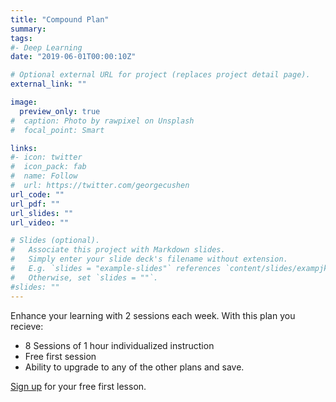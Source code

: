 ```yaml
---
title: "Compound Plan"
summary: 
tags:
#- Deep Learning
date: "2019-06-01T00:00:10Z"

# Optional external URL for project (replaces project detail page).
external_link: ""

image:
  preview_only: true
#  caption: Photo by rawpixel on Unsplash
#  focal_point: Smart

links:
#- icon: twitter
#  icon_pack: fab
#  name: Follow
#  url: https://twitter.com/georgecushen
url_code: ""
url_pdf: ""
url_slides: ""
url_video: ""

# Slides (optional).
#   Associate this project with Markdown slides.
#   Simply enter your slide deck's filename without extension.
#   E.g. `slides = "example-slides"` references `content/slides/exampjk;le-slides.md`.
#   Otherwise, set `slides = ""`.
#slides: ""
---
```


Enhance your learning with 2 sessions each week.  With this plan you recieve:

  * 8 Sessions of 1 hour individualized instruction
  * Free first session 
  * Ability to upgrade to any of the other plans and save.

[Sign up](https://www.pdxtutor.com/#contact) for your free first lesson.